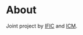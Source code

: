 # About

Joint project by [IFIC](https://webific.ific.uv.es/web/) and [ICM](https://www.icm.csic.es/).
